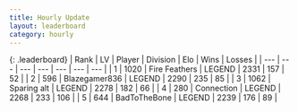 ```yaml
---
title: Hourly Update
layout: leaderboard
category: hourly
---
```


{: .leaderboard}
| Rank | LV | Player | Division | Elo | Wins | Losses |
| --- | --- | --- | --- | --- | --- | --- |
| <span data-change="0">1</span> | 1020 | <span title="ID: 357425">Fire Feathers</span> | LEGEND | <span data-change="0">2331</span> | <span data-change="0">157</span> | <span data-change="0">52</span> |
| <span data-change="0">2</span> | 596 | <span title="ID: 454722">Blazegamer836</span> | LEGEND | <span data-change="-12">2290</span> | <span data-change="0">235</span> | <span data-change="1">85</span> |
| <span data-change="0">3</span> | 1062 | <span title="ID: 203132">Sparing alt</span> | LEGEND | <span data-change="0">2278</span> | <span data-change="0">182</span> | <span data-change="0">66</span> |
| <span data-change="0">4</span> | 280 | <span title="ID: 539711">Connection</span> | LEGEND | <span data-change="8">2268</span> | <span data-change="1">233</span> | <span data-change="0">106</span> |
| <span data-change="0">5</span> | 644 | <span title="ID: 391169">BadToTheBone</span> | LEGEND | <span data-change="8">2239</span> | <span data-change="1">176</span> | <span data-change="0">89</span> |